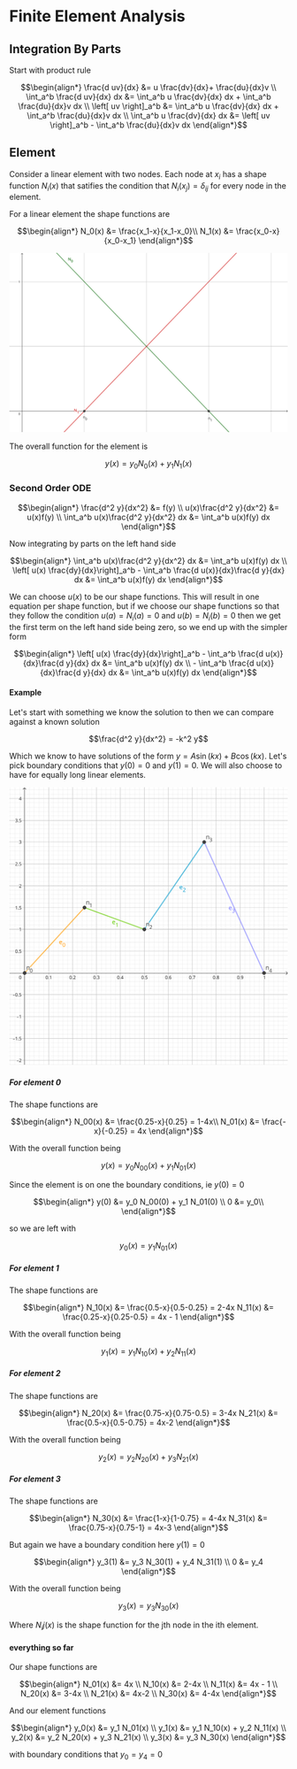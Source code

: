 # Finite Element Analysis

## Integration By Parts

Start with product rule

``` math
\begin{align*}
\frac{d uv}{dx} &= u \frac{dv}{dx}+ \frac{du}{dx}v \\
\int_a^b \frac{d uv}{dx} dx &= \int_a^b u \frac{dv}{dx} dx + \int_a^b \frac{du}{dx}v dx \\
\left[ uv \right]_a^b &= \int_a^b u \frac{dv}{dx} dx + \int_a^b \frac{du}{dx}v dx \\
\int_a^b u \frac{dv}{dx} dx &= \left[ uv \right]_a^b - \int_a^b \frac{du}{dx}v dx 
\end{align*}
```

## Element

Consider a linear element with two nodes. Each node at $x_i$ has a shape function $N_i(x)$ that satifies the condition that $N_i(x_j)=\delta_{ij}$ for every node in the element.

For a linear element the shape functions are

``` math
\begin{align*}
N_0(x) &= \frac{x_1-x}{x_1-x_0}\\
N_1(x) &= \frac{x_0-x}{x_0-x_1}
\end{align*}
```

![shape functions](shape-functions.svg)

The overall function for the element is

``` math
y(x) = y_0 N_0(x) + y_1 N_1(x)
```

### Second Order ODE

``` math
\begin{align*}
\frac{d^2 y}{dx^2} &= f(y) \\
u(x)\frac{d^2 y}{dx^2} &= u(x)f(y) \\
\int_a^b u(x)\frac{d^2 y}{dx^2} dx &= \int_a^b u(x)f(y) dx
\end{align*}
```
Now integrating by parts on the left hand side
``` math
\begin{align*}
\int_a^b u(x)\frac{d^2 y}{dx^2} dx &= \int_a^b u(x)f(y) dx \\
\left[ u(x) \frac{dy}{dx}\right]_a^b - \int_a^b \frac{d u(x)}{dx}\frac{d y}{dx} dx &= \int_a^b u(x)f(y) dx 
\end{align*}
```
We can choose $u(x)$ to be our shape functions. This will result in one equation per shape function, but if we choose our shape functions so that they follow the condition $u(a)=N_i(a)=0$ and $u(b)=N_i(b)=0$ then we get the first term on the left hand side being zero, so we end up with the simpler form
``` math
\begin{align*}
\left[ u(x) \frac{dy}{dx}\right]_a^b - \int_a^b \frac{d u(x)}{dx}\frac{d y}{dx} dx &= \int_a^b u(x)f(y) dx \\
- \int_a^b \frac{d u(x)}{dx}\frac{d y}{dx} dx &= \int_a^b u(x)f(y) dx
\end{align*}
```

#### Example

Let's start with something we know the solution to then we can compare against a known solution
``` math
\frac{d^2 y}{dx^2} = -k^2 y
```
Which we know to have solutions of the form $y=A\sin(kx)+B\cos(kx)$. Let's pick boundary conditions that $y(0)=0$ and $y(1)=0$. We will also choose to have for equally long linear elements.

![The elements](elements.svg)

##### For element 0

The shape functions are

``` math
\begin{align*}
N_00(x) &= \frac{0.25-x}{0.25} = 1-4x\\
N_01(x) &= \frac{-x}{-0.25} = 4x
\end{align*}
```

With the overall function being
``` math
y(x) = y_0 N_00(x) + y_1 N_01(x)
```
Since the element is on one the boundary conditions, ie $y(0)=0$
``` math
\begin{align*}
y(0) &= y_0 N_00(0) + y_1 N_01(0) \\
0 &= y_0\\
\end{align*}
```
so we are left with
``` math
y_0(x) = y_1 N_01(x)
```

##### For element 1

The shape functions are

``` math
\begin{align*}
N_10(x) &= \frac{0.5-x}{0.5-0.25} = 2-4x
N_11(x) &= \frac{0.25-x}{0.25-0.5} = 4x - 1
\end{align*}
```

With the overall function being
``` math
y_1(x) = y_1 N_10(x) + y_2 N_11(x)
```

##### For element 2

The shape functions are

``` math
\begin{align*}
N_20(x) &= \frac{0.75-x}{0.75-0.5} = 3-4x
N_21(x) &= \frac{0.5-x}{0.5-0.75} = 4x-2
\end{align*}
```

With the overall function being
``` math
y_2(x) = y_2 N_20(x) + y_3 N_21(x)
```


##### For element 3

The shape functions are

``` math
\begin{align*}
N_30(x) &= \frac{1-x}{1-0.75} = 4-4x
N_31(x) &= \frac{0.75-x}{0.75-1} = 4x-3
\end{align*}
```
But again we have a boundary condition here $y(1)=0$
``` math
\begin{align*}
y_3(1) &= y_3 N_30(1) + y_4 N_31(1) \\
0 &= y_4
\end{align*}
```
With the overall function being
``` math
y_3(x) = y_3 N_30(x)
```

Where $N_ij(x)$ is the shape function for the jth node in the ith element.

#### everything so far

Our shape functions are

``` math
\begin{align*}
N_01(x) &= 4x \\
N_10(x) &= 2-4x \\
N_11(x) &= 4x - 1 \\
N_20(x) &= 3-4x \\
N_21(x) &= 4x-2 \\
N_30(x) &= 4-4x
\end{align*}
```

And our element functions


``` math
\begin{align*}
y_0(x) &= y_1 N_01(x) \\
y_1(x) &= y_1 N_10(x) + y_2 N_11(x) \\
y_2(x) &= y_2 N_20(x) + y_3 N_21(x) \\
y_3(x) &= y_3 N_30(x) 
\end{align*}
```

with boundary conditions that $y_0 = y_4 = 0$
